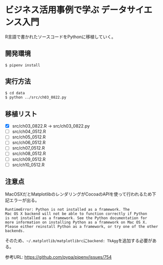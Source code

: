 # ビジネス活用事例で学ぶ データサイエンス入門

R言語で書かれたソースコードをPythonに移植していく。

## 開発環境

```
$ pipenv install
```

## 実行方法

```bash
$ cd data
$ python ../src/ch03_0822.py
```

## 移植リスト

- [x] src/ch03\_0822.R -> src/ch03\_0822.py
- [ ] src/ch04\_0512.R
- [ ] src/ch05\_0512.R
- [ ] src/ch06\_0512.R
- [ ] src/ch07\_0512.R
- [ ] src/ch08\_0512.R
- [ ] src/ch09\_0512.R
- [ ] src/ch10\_0512.R

## 注意点

MacOSXだとMatplotlibのレンダリングがCocoaのAPIを使って行われるため下記エラーが出る。

```
RuntimeError: Python is not installed as a framework. The
Mac OS X backend will not be able to function correctly if Python
is not installed as a framework. See the Python documentation for
more information on installing Python as a framework on Mac OS X.
Please either reinstall Python as a framework, or try one of the other
backends.
```

そのため、`~/.matplotlib/matplotlibrc`に`backend: TkAgg`を追加する必要がある。

参考URL: <https://github.com/pypa/pipenv/issues/754>
